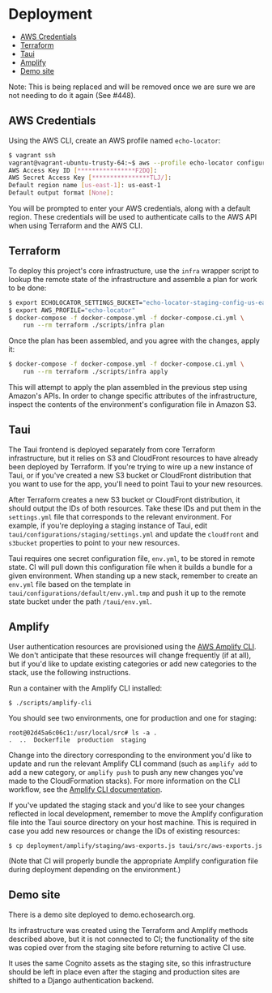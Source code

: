 # Deployment

- [AWS Credentials](#aws-credentials)
- [Terraform](#terraform)
- [Taui](#taui)
- [Amplify](#amplify)
- [Demo site](#demo-site)

Note: This is being replaced and will be removed once we are sure we are not needing to do it again (See #448).

## AWS Credentials

Using the AWS CLI, create an AWS profile named `echo-locator`:

```bash
$ vagrant ssh
vagrant@vagrant-ubuntu-trusty-64:~$ aws --profile echo-locator configure
AWS Access Key ID [****************F2DQ]:
AWS Secret Access Key [****************TLJ/]:
Default region name [us-east-1]: us-east-1
Default output format [None]:
```

You will be prompted to enter your AWS credentials, along with a default region. These credentials will be used to authenticate calls to the AWS API when using Terraform and the AWS CLI.

## Terraform

To deploy this project's core infrastructure, use the `infra` wrapper script to lookup the remote state of the infrastructure and assemble a plan for work to be done:

```bash
$ export ECHOLOCATOR_SETTINGS_BUCKET="echo-locator-staging-config-us-east-1"
$ export AWS_PROFILE="echo-locator"
$ docker-compose -f docker-compose.yml -f docker-compose.ci.yml \
    run --rm terraform ./scripts/infra plan
```

Once the plan has been assembled, and you agree with the changes, apply it:

```bash
$ docker-compose -f docker-compose.yml -f docker-compose.ci.yml \
    run --rm terraform ./scripts/infra apply
```

This will attempt to apply the plan assembled in the previous step using Amazon's APIs. In order to change specific attributes of the infrastructure, inspect the contents of the environment's configuration file in Amazon S3.

## Taui

The Taui frontend is deployed separately from core Terraform infrastructure, but
it relies on S3 and CloudFront resources to have already been deployed by Terraform.
If you're trying to wire up a new instance of Taui, or if you've created a
new S3 bucket or CloudFront distribution that you want to use for the app,
you'll need to point Taui to your new resources.

After Terraform creates a new S3 bucket or CloudFront distribution, it should
output the IDs of both resources. Take these IDs and put them in the
`settings.yml` file that corresponds to the relevant environment. For example,
if you're deploying a staging instance of Taui, edit
`taui/configurations/staging/settings.yml` and update the `cloudfront` and
`s3bucket` properties to point to your new resources.

Taui requires one secret configuration file, `env.yml`, to be stored in remote
state. CI will pull down this configuration file when it builds a bundle
for a given environment. When standing up a new stack, remember to create
an `env.yml` file based on the template in `taui/configurations/default/env.yml.tmp`
and push it up to the remote state bucket under the path `/taui/env.yml`.

## Amplify

User authentication resources are provisioned using the [AWS Amplify
CLI](https://aws-amplify.github.io/docs/cli/concept). We don't anticipate
that these resources will change frequently (if at all), but if you'd like
to update existing categories or add new categories to the stack, use the
following instructions.

Run a container with the Amplify CLI installed:

```
$ ./scripts/amplify-cli
```

You should see two environments, one for production and one for staging:

```
root@02d45a6c06c1:/usr/local/src# ls -a .
.  ..  Dockerfile  production  staging
```

Change into the directory corresponding to the environment you'd like to update
and run the relevant Amplify CLI command (such as `amplify add` to add a
new category, or `amplify push` to push any new changes you've made to the
CloudFormation stacks). For more information on the CLI workflow, see the
[Amplify CLI
documentation](https://aws-amplify.github.io/docs/cli/concept#typical-cli-workflow).

If you've updated the staging stack and you'd like to see your changes reflected
in local development, remember to move the Amplify configuration file into
the Taui source directory on your host machine. This is required in case you
add new resources or change the IDs of existing resources:

```
$ cp deployment/amplify/staging/aws-exports.js taui/src/aws-exports.js
```

(Note that CI will properly bundle the appropriate Amplify configuration file
during deployment depending on the environment.)

## Demo site

There is a demo site deployed to demo.echosearch.org.

Its infrastructure was created using the Terraform and Amplify methods
described above, but it is not connected to CI; the functionality of the site
was copied over from the staging site before returning to active CI use.

It uses the same Cognito assets as the staging site, so this infrastructure
should be left in place even after the staging and production sites are shifted
to a Django authentication backend.
